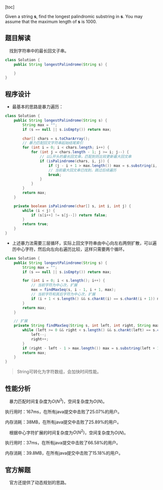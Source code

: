 [toc]

Given a string **s**, find the longest palindromic substring in **s**. You may assume that the maximum length of **s** is 1000.



## 题目解读

&emsp;找到字符串中的最长回文子串。

```java
class Solution {
    public String longestPalindrome(String s) {

    }
}
```

## 程序设计

* 最基本的思路是暴力遍历：

```java
class Solution {
    public String longestPalindrome(String s) {
        String max = "";
        if (s == null || s.isEmpty()) return max;
        
        char[] chars = s.toCharArray();
        // 暴力匹配回文字符串起始结尾索引
        for (int i = 0; i < chars.length; i++) {
            for (int j = chars.length - 1; j >= i; j--) {
                // 以i开头的最长回文串，匹配到则比较更新最大回文串
                if (isPalindrome(chars, i, j)) {
                    if (j - i + 1 > max.length()) max = s.substring(i, j + 1);
                    // 当前最大回文串已找到，跳过后续遍历
                    break;
                }
            }
        }
        return max;
    }

    private boolean isPalindrome(char[] s, int i, int j) {
        while (i < j) {
            if (s[i++] != s[j--]) return false;
        }
        return true;
    }
}
```

* 上述暴力法需要三层循环，实际上回文字符串由中心向左右两侧扩散，可以遍历中心字符，然后向左向右遍历比较，这样只需要两个循环。

```java
class Solution {
    public String longestPalindrome(String s) {
        String max = "";
        if (s == null || s.isEmpty()) return max;

        for (int i = 0; i < s.length(); i++) {
            // 当前字符为中心次，扩展
            max = findMaxSeq(s, i - 1, i + 1, max);
            // 当前字符和其后字符为中心次，扩展
            if (i + 1 < s.length() && s.charAt(i) == s.charAt(i + 1)) max = findMaxSeq(s, i - 1, i + 2, max);
        }
        return max;
    }

    // 扩展
    private String findMaxSeq(String s, int left, int right, String max) {
        while (left >= 0 && right < s.length() && s.charAt(left) == s.charAt(right)) {
            left--;
            right++;
        } 
        if (right - left - 1 > max.length()) max = s.substring(left + 1, right);
        return max;
    }
}
```

> String可转化为字符数组，会加快时间性能。

## 性能分析

&emsp;暴力匹配时间复杂度为$O(N^3)$，空间复杂度为$O(N)$。

执行用时：167ms，在所有java提交中击败了25.07%的用户。

内存消耗：38MB，在所有java提交中击败了25.89%的用户。

&emsp;根据中心字符扩展的时间复杂度为$O(N^2)$，空间复杂度为$O(N)$。

执行用时：37ms，在所有java提交中击败了66.58%的用户。

内存消耗：39.8MB，在所有java提交中击败了15.18%的用户。

## 官方解题

&emsp;官方还提供了动态规划的思路。